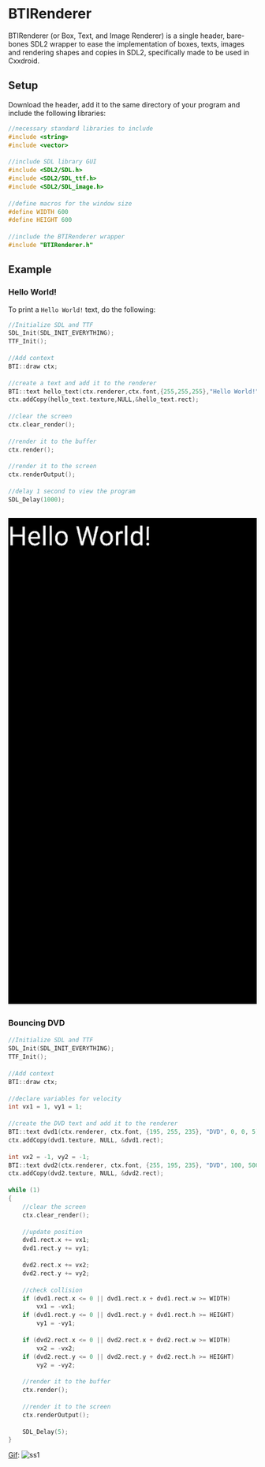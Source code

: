 # BTIRenderer
BTIRenderer (or Box, Text, and Image Renderer) is a single header, bare-bones SDL2 wrapper to ease the implementation of boxes, texts, images and rendering shapes and copies in SDL2, specifically made to be used in Cxxdroid.
## Setup
Download the header, add it to the same directory of your program and include the following libraries:
```cpp
//necessary standard libraries to include
#include <string>
#include <vector>

//include SDL library GUI
#include <SDL2/SDL.h>
#include <SDL2/SDL_ttf.h>
#include <SDL2/SDL_image.h>

//define macros for the window size
#define WIDTH 600
#define HEIGHT 600

//include the BTIRenderer wrapper
#include "BTIRenderer.h"
```
## Example
### Hello World!
To print a `Hello World!` text, do the following:
```cpp
//Initialize SDL and TTF
SDL_Init(SDL_INIT_EVERYTHING);
TTF_Init();
	
//Add context
BTI::draw ctx;
	
//create a text and add it to the renderer
BTI::text hello_text(ctx.renderer,ctx.font,{255,255,255},"Hello World!",0,0,3);
ctx.addCopy(hello_text.texture,NULL,&hello_text.rect);

//clear the screen
ctx.clear_render();
	
//render it to the buffer
ctx.render();
	
//render it to the screen
ctx.renderOutput();
	
//delay 1 second to view the program
SDL_Delay(1000);

```
![ss0](https://github.com/vonnogadas/BTIRenderer/raw/main/Untitled131_20230220223512.png)
---
### Bouncing DVD
```cpp
//Initialize SDL and TTF
SDL_Init(SDL_INIT_EVERYTHING);
TTF_Init();

//Add context
BTI::draw ctx;

//declare variables for velocity
int vx1 = 1, vy1 = 1;

//create the DVD text and add it to the renderer
BTI::text dvd1(ctx.renderer, ctx.font, {195, 255, 235}, "DVD", 0, 0, 5);
ctx.addCopy(dvd1.texture, NULL, &dvd1.rect);

int vx2 = -1, vy2 = -1;	
BTI::text dvd2(ctx.renderer, ctx.font, {255, 195, 235}, "DVD", 100, 500, 5);
ctx.addCopy(dvd2.texture, NULL, &dvd2.rect);

while (1)
{
	//clear the screen
	ctx.clear_render();

	//update position
	dvd1.rect.x += vx1;
	dvd1.rect.y += vy1;

	dvd2.rect.x += vx2;
	dvd2.rect.y += vy2;

	//check collision
	if (dvd1.rect.x <= 0 || dvd1.rect.x + dvd1.rect.w >= WIDTH)
		vx1 = -vx1;
	if (dvd1.rect.y <= 0 || dvd1.rect.y + dvd1.rect.h >= HEIGHT)
		vy1 = -vy1;

	if (dvd2.rect.x <= 0 || dvd2.rect.x + dvd2.rect.w >= WIDTH)
		vx2 = -vx2;
	if (dvd2.rect.y <= 0 || dvd2.rect.y + dvd2.rect.h >= HEIGHT)
		vy2 = -vy2;

	//render it to the buffer
	ctx.render();

	//render it to the screen
	ctx.renderOutput();

	SDL_Delay(5);
}
```
[Gif](https://github.com/vonnogadas/BTIRenderer/raw/main/ezgif.com-gif-to-mp4.gif):
![ss1](https://github.com/vonnogadas/BTIRenderer/raw/main/ezgif.com-gif-to-mp4.gif)
